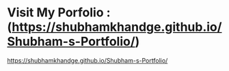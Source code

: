 # Visit My Porfolio :(https://shubhamkhandge.github.io/Shubham-s-Portfolio/)
https://shubhamkhandge.github.io/Shubham-s-Portfolio/
